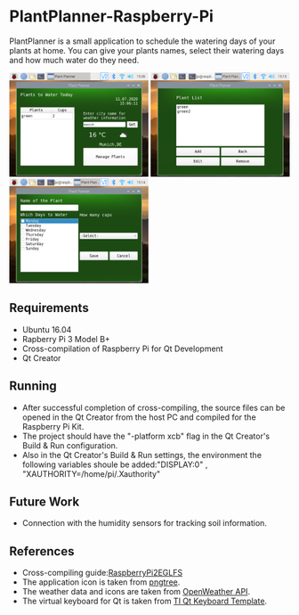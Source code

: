 # PlantPlanner-Raspberry-Pi

PlantPlanner is a small application to schedule the watering days of your plants at home. You can give your plants names, select their watering days and how much water do they need. 

<img src="images/mainPage.png" width = 250> <img src="images/plantList.png" width = 250> <img src="images/editPlant.png" width = 250>

## Requirements

- Ubuntu 16.04
- Rapberry Pi 3 Model B+
- Cross-compilation of Raspberry Pi for Qt Development
- Qt Creator

## Running

- After successful completion of cross-compiling, the source files can be opened in the Qt Creator from the host PC and compiled for the Raspberry Pi Kit.
- The project should have the "-platform xcb" flag in the Qt Creator's Build & Run configuration.
- Also in the Qt Creator's Build & Run settings, the environment the following variables shoule be added:"DISPLAY:0" , "XAUTHORITY=/home/pi/.Xauthority"

## Future Work

- Connection with the humidity sensors for tracking soil information.

## References

- Cross-compiling guide:[RaspberryPi2EGLFS](https://wiki.qt.io/RaspberryPi2EGLFS)
- The application icon is taken from [pngtree](https://pngtree.com/freepng/vector-leaf-icon_4147183.html).
- The weather data and icons are taken from [OpenWeather API](https://openweathermap.org).
- The virtual keyboard for Qt is taken from [TI Qt Keyboard Template](https://processors.wiki.ti.com/index.php/Qt_Keyboard_Template).
